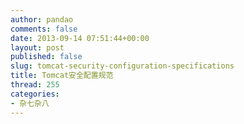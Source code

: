 ```yaml
---
author: pandao
comments: false
date: 2013-09-14 07:51:44+00:00
layout: post
published: false
slug: tomcat-security-configuration-specifications
title: Tomcat安全配置规范
thread: 255
categories:
- 杂七杂八
---
```


